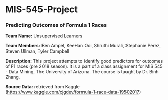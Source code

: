 # MIS-545-Project
### Predicting Outcomes of Formula 1 Races



**Team Name:** Unsupervised Learners

__Team Members:__ Ben Ampel, KeeHan Ooi, Shruthi Murali, Stephanie Perez, Steven Ullman, Tyler Campbell

__Description:__ This project attempts to identify good predictors for outcomes of F1 races (pre 2018 season). It is a part of a class assignment for MIS 545 - Data Mining, The University of Arizona. The course is taught by Dr. Binh Zhang.

__Source Data:__ retrieved from Kaggle (https://www.kaggle.com/cjgdev/formula-1-race-data-19502017)

